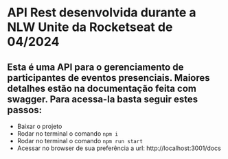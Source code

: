 # API Rest desenvolvida durante a NLW Unite da Rocketseat de 04/2024

## Esta é uma API para o gerenciamento de participantes de eventos presenciais. Maiores detalhes estão na documentação feita com swagger. Para acessa-la basta seguir estes passos: <br> 

- Baixar o projeto
- Rodar no terminal o comando `npm i`
- Rodar no terminal o comando `npm run start`
- Acessar no browser de sua preferência a url: http://localhost:3001/docs
